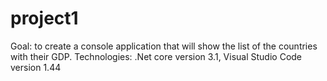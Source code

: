 # project1
Goal: to create a console application that will show the list of the countries with their GDP.
Technologies: .Net core version 3.1, Visual Studio Code version 1.44
